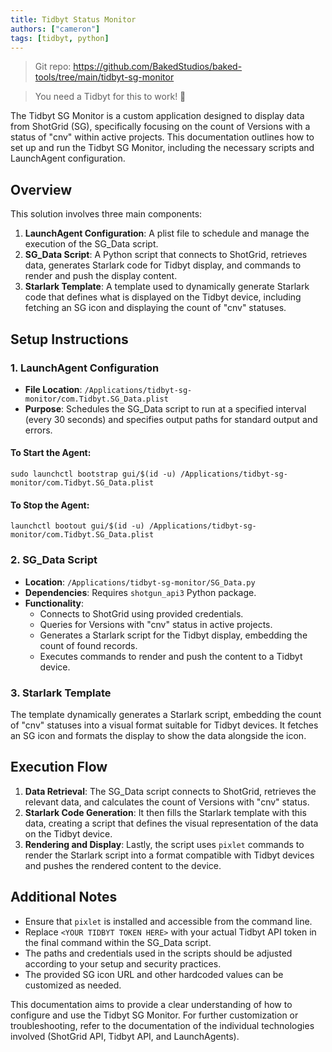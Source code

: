 ```yaml
---
title: Tidbyt Status Monitor
authors: ["cameron"]
tags: [tidbyt, python]
---
```


>Git repo: https://github.com/BakedStudios/baked-tools/tree/main/tidbyt-sg-monitor

>You need a Tidbyt for this to work! :robot:

The Tidbyt SG Monitor is a custom application designed to display data from ShotGrid (SG), specifically focusing on the count of Versions with a status of "cnv" within active projects. This documentation outlines how to set up and run the Tidbyt SG Monitor, including the necessary scripts and LaunchAgent configuration.

<!--truncate-->

## Overview

This solution involves three main components:

1. **LaunchAgent Configuration**: A plist file to schedule and manage the execution of the SG_Data script.
2. **SG_Data Script**: A Python script that connects to ShotGrid, retrieves data, generates Starlark code for Tidbyt display, and commands to render and push the display content.
3. **Starlark Template**: A template used to dynamically generate Starlark code that defines what is displayed on the Tidbyt device, including fetching an SG icon and displaying the count of "cnv" statuses.

## Setup Instructions

### 1. LaunchAgent Configuration

- **File Location**: `/Applications/tidbyt-sg-monitor/com.Tidbyt.SG_Data.plist`
- **Purpose**: Schedules the SG_Data script to run at a specified interval (every 30 seconds) and specifies output paths for standard output and errors.

#### To Start the Agent:

```shell
sudo launchctl bootstrap gui/$(id -u) /Applications/tidbyt-sg-monitor/com.Tidbyt.SG_Data.plist
```

#### To Stop the Agent:

```shell
launchctl bootout gui/$(id -u) /Applications/tidbyt-sg-monitor/com.Tidbyt.SG_Data.plist
```

### 2. SG_Data Script

- **Location**: `/Applications/tidbyt-sg-monitor/SG_Data.py`
- **Dependencies**: Requires `shotgun_api3` Python package.
- **Functionality**:
  - Connects to ShotGrid using provided credentials.
  - Queries for Versions with "cnv" status in active projects.
  - Generates a Starlark script for the Tidbyt display, embedding the count of found records.
  - Executes commands to render and push the content to a Tidbyt device.

### 3. Starlark Template

The template dynamically generates a Starlark script, embedding the count of "cnv" statuses into a visual format suitable for Tidbyt devices. It fetches an SG icon and formats the display to show the data alongside the icon.

## Execution Flow

1. **Data Retrieval**: The SG_Data script connects to ShotGrid, retrieves the relevant data, and calculates the count of Versions with "cnv" status.
2. **Starlark Code Generation**: It then fills the Starlark template with this data, creating a script that defines the visual representation of the data on the Tidbyt device.
3. **Rendering and Display**: Lastly, the script uses `pixlet` commands to render the Starlark script into a format compatible with Tidbyt devices and pushes the rendered content to the device.

## Additional Notes

- Ensure that `pixlet` is installed and accessible from the command line.
- Replace `<YOUR TIDBYT TOKEN HERE>` with your actual Tidbyt API token in the final command within the SG_Data script.
- The paths and credentials used in the scripts should be adjusted according to your setup and security practices.
- The provided SG icon URL and other hardcoded values can be customized as needed.

This documentation aims to provide a clear understanding of how to configure and use the Tidbyt SG Monitor. For further customization or troubleshooting, refer to the documentation of the individual technologies involved (ShotGrid API, Tidbyt API, and LaunchAgents).
